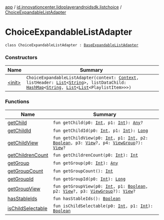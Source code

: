 [app](../../index.md) / [id.innovationcenter.lidoplayerandroidsdk.listchoice](../index.md) / [ChoiceExpandableListAdapter](./index.md)

# ChoiceExpandableListAdapter

`class ChoiceExpandableListAdapter : `[`BaseExpandableListAdapter`](https://developer.android.com/reference/android/widget/BaseExpandableListAdapter.html)

### Constructors

| Name | Summary |
|---|---|
| [&lt;init&gt;](-init-.md) | `ChoiceExpandableListAdapter(context: `[`Context`](https://developer.android.com/reference/android/content/Context.html)`, listHeader: `[`List`](https://kotlinlang.org/api/latest/jvm/stdlib/kotlin.collections/-list/index.html)`<`[`String`](https://kotlinlang.org/api/latest/jvm/stdlib/kotlin/-string/index.html)`>, listDataChild: `[`HashMap`](https://kotlinlang.org/api/latest/jvm/stdlib/kotlin.collections/-hash-map/index.html)`<`[`String`](https://kotlinlang.org/api/latest/jvm/stdlib/kotlin/-string/index.html)`, `[`List`](https://kotlinlang.org/api/latest/jvm/stdlib/kotlin.collections/-list/index.html)`<`[`List`](https://kotlinlang.org/api/latest/jvm/stdlib/kotlin.collections/-list/index.html)`<PlaylistItem>>>)` |

### Functions

| Name | Summary |
|---|---|
| [getChild](get-child.md) | `fun getChild(p0: `[`Int`](https://kotlinlang.org/api/latest/jvm/stdlib/kotlin/-int/index.html)`, p1: `[`Int`](https://kotlinlang.org/api/latest/jvm/stdlib/kotlin/-int/index.html)`): `[`Any`](https://kotlinlang.org/api/latest/jvm/stdlib/kotlin/-any/index.html)`?` |
| [getChildId](get-child-id.md) | `fun getChildId(p0: `[`Int`](https://kotlinlang.org/api/latest/jvm/stdlib/kotlin/-int/index.html)`, p1: `[`Int`](https://kotlinlang.org/api/latest/jvm/stdlib/kotlin/-int/index.html)`): `[`Long`](https://kotlinlang.org/api/latest/jvm/stdlib/kotlin/-long/index.html) |
| [getChildView](get-child-view.md) | `fun getChildView(p0: `[`Int`](https://kotlinlang.org/api/latest/jvm/stdlib/kotlin/-int/index.html)`, p1: `[`Int`](https://kotlinlang.org/api/latest/jvm/stdlib/kotlin/-int/index.html)`, p2: `[`Boolean`](https://kotlinlang.org/api/latest/jvm/stdlib/kotlin/-boolean/index.html)`, p3: `[`View`](https://developer.android.com/reference/android/view/View.html)`?, p4: `[`ViewGroup`](https://developer.android.com/reference/android/view/ViewGroup.html)`?): `[`View`](https://developer.android.com/reference/android/view/View.html)`?` |
| [getChildrenCount](get-children-count.md) | `fun getChildrenCount(p0: `[`Int`](https://kotlinlang.org/api/latest/jvm/stdlib/kotlin/-int/index.html)`): `[`Int`](https://kotlinlang.org/api/latest/jvm/stdlib/kotlin/-int/index.html) |
| [getGroup](get-group.md) | `fun getGroup(p0: `[`Int`](https://kotlinlang.org/api/latest/jvm/stdlib/kotlin/-int/index.html)`): `[`Any`](https://kotlinlang.org/api/latest/jvm/stdlib/kotlin/-any/index.html) |
| [getGroupCount](get-group-count.md) | `fun getGroupCount(): `[`Int`](https://kotlinlang.org/api/latest/jvm/stdlib/kotlin/-int/index.html) |
| [getGroupId](get-group-id.md) | `fun getGroupId(p0: `[`Int`](https://kotlinlang.org/api/latest/jvm/stdlib/kotlin/-int/index.html)`): `[`Long`](https://kotlinlang.org/api/latest/jvm/stdlib/kotlin/-long/index.html) |
| [getGroupView](get-group-view.md) | `fun getGroupView(p0: `[`Int`](https://kotlinlang.org/api/latest/jvm/stdlib/kotlin/-int/index.html)`, p1: `[`Boolean`](https://kotlinlang.org/api/latest/jvm/stdlib/kotlin/-boolean/index.html)`, p2: `[`View`](https://developer.android.com/reference/android/view/View.html)`?, p3: `[`ViewGroup`](https://developer.android.com/reference/android/view/ViewGroup.html)`?): `[`View`](https://developer.android.com/reference/android/view/View.html)`?` |
| [hasStableIds](has-stable-ids.md) | `fun hasStableIds(): `[`Boolean`](https://kotlinlang.org/api/latest/jvm/stdlib/kotlin/-boolean/index.html) |
| [isChildSelectable](is-child-selectable.md) | `fun isChildSelectable(p0: `[`Int`](https://kotlinlang.org/api/latest/jvm/stdlib/kotlin/-int/index.html)`, p1: `[`Int`](https://kotlinlang.org/api/latest/jvm/stdlib/kotlin/-int/index.html)`): `[`Boolean`](https://kotlinlang.org/api/latest/jvm/stdlib/kotlin/-boolean/index.html) |
